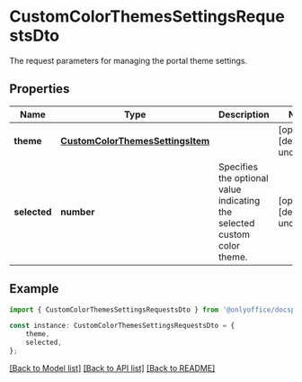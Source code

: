 # CustomColorThemesSettingsRequestsDto

The request parameters for managing the portal theme settings.

## Properties

Name | Type | Description | Notes
------------ | ------------- | ------------- | -------------
**theme** | [**CustomColorThemesSettingsItem**](CustomColorThemesSettingsItem.md) |  | [optional] [default to undefined]
**selected** | **number** | Specifies the optional value indicating the selected custom color theme. | [optional] [default to undefined]

## Example

```typescript
import { CustomColorThemesSettingsRequestsDto } from '@onlyoffice/docspace-api-sdk';

const instance: CustomColorThemesSettingsRequestsDto = {
    theme,
    selected,
};
```

[[Back to Model list]](../README.md#documentation-for-models) [[Back to API list]](../README.md#documentation-for-api-endpoints) [[Back to README]](../README.md)
